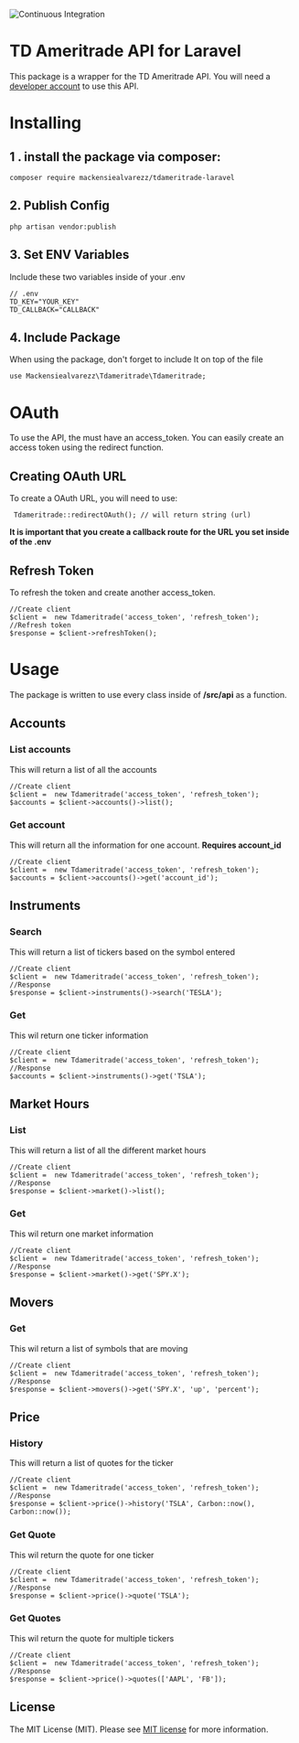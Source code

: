 ![Continuous Integration](https://github.com/mackensiealvarezz/tdameritrade-laravel/workflows/Continuous%20Integration/badge.svg?branch=master)
# TD Ameritrade API for Laravel

This package is a wrapper for the TD Ameritrade API. You will need a [developer account](https://developer.tdameritrade.com/) to use this API.

# Installing

## 1 . install the package via composer:
```
composer require mackensiealvarezz/tdameritrade-laravel
```
## 2. Publish Config
```
php artisan vendor:publish
```

## 3. Set ENV Variables
Include these two variables inside of your .env
```
// .env
TD_KEY="YOUR_KEY"
TD_CALLBACK="CALLBACK"
```

## 4. Include Package
When using the package, don't forget to include It on top of the file

    use Mackensiealvarezz\Tdameritrade\Tdameritrade;

# OAuth

To use the API, the must have an access_token.  You can easily create an access token using the redirect function.

## Creating OAuth URL
To create a OAuth URL, you will need to use: 

     Tdameritrade::redirectOAuth(); // will return string (url)
**It is important that you create a callback route for the URL you set inside of the .env**

## Refresh Token
To refresh the token and create another access_token.

    //Create client 
    $client =  new Tdameritrade('access_token', 'refresh_token');
    //Refresh token
    $response = $client->refreshToken();

# Usage

The package is written to use every class inside of **/src/api** as a function. 

## Accounts

### List accounts 

This will return a list of all the accounts
```
//Create client
$client =  new Tdameritrade('access_token', 'refresh_token');
$accounts = $client->accounts()->list();
```

### Get account

This will return all the information for one account. **Requires account_id**
```
//Create client
$client =  new Tdameritrade('access_token', 'refresh_token');
$accounts = $client->accounts()->get('account_id');
```

## Instruments

### Search 

This will return a list of tickers based on the symbol entered
```
//Create client
$client =  new Tdameritrade('access_token', 'refresh_token');
//Response
$response = $client->instruments()->search('TESLA');
```

### Get

This wil return one ticker information
```
//Create client
$client =  new Tdameritrade('access_token', 'refresh_token');
//Response
$accounts = $client->instruments()->get('TSLA');
```

## Market Hours

### List 

This will return a list of all the different market hours
```
//Create client
$client =  new Tdameritrade('access_token', 'refresh_token');
//Response
$response = $client->market()->list();
```

### Get

This wil return one market information
```
//Create client
$client =  new Tdameritrade('access_token', 'refresh_token');
//Response
$response = $client->market()->get('SPY.X');
```


## Movers

### Get

This wil return a list of symbols that are moving
```
//Create client
$client =  new Tdameritrade('access_token', 'refresh_token');
//Response
$response = $client->movers()->get('SPY.X', 'up', 'percent');
```

## Price

### History 

This will return a list of quotes for the ticker
```
//Create client
$client =  new Tdameritrade('access_token', 'refresh_token');
//Response
$response = $client->price()->history('TSLA', Carbon::now(), Carbon::now());
```

### Get Quote

This wil return the quote for one ticker
```
//Create client
$client =  new Tdameritrade('access_token', 'refresh_token');
//Response
$response = $client->price()->quote('TSLA');
```

### Get Quotes

This wil return the quote for multiple tickers
```
//Create client
$client =  new Tdameritrade('access_token', 'refresh_token');
//Response
$response = $client->price()->quotes(['AAPL', 'FB']);
```

## License

 
The MIT License (MIT). Please see [MIT license](http://opensource.org/licenses/MIT) for more information.
